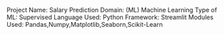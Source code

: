 Project Name: Salary Prediction
Domain: (ML) Machine Learning
Type of ML: Supervised
Language Used: Python
Framework: Streamlit
Modules Used: Pandas,Numpy,Matplotlib,Seaborn,Scikit-Learn

